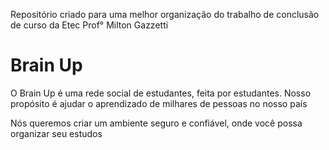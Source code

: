 Repositório criado para uma melhor organização do trabalho de conclusão de curso da Etec Prof° Milton Gazzetti

# Brain Up

O Brain Up é uma rede social de estudantes, feita por estudantes. Nosso propósito é ajudar o aprendizado de milhares de 
pessoas no nosso país

Nós queremos criar um ambiente seguro e confiável, onde você possa organizar seu estudos

